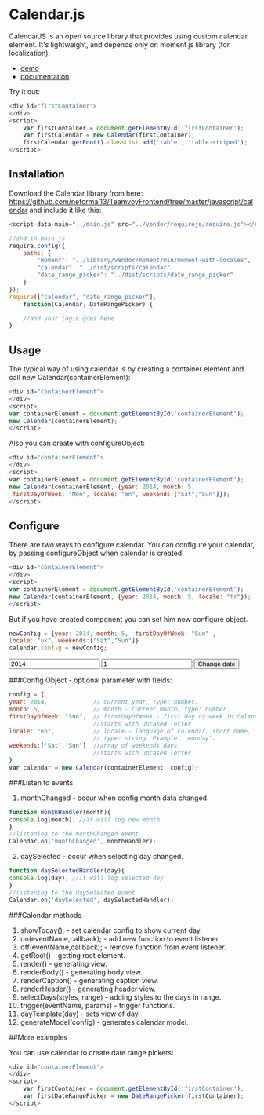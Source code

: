 <link rel="stylesheet" href="../dist/styles/calendar.css"/>

Calendar.js
=============

CalendarJS is an open source library that provides using custom calendar element.
It's lightweight, and depends only on moment js library (for localization).

* [demo](https://TopQualityUA.github.io/TeamvoyCalendar/calendar_demo.html)
* [documentation](https://TopQualityUA.github.io/TeamvoyCalendar/readme.html)

Try it out:

```js
<div id="firstContainer">
</div>
<script>
    var firstContainer = document.getElementById('firstContainer');
    var firstCalendar = new Calendar(firstContainer);
    firstCalendar.getRoot().classList.add('table', 'table-striped');
</script>
```
<div class="container" id="firstContainer">
</div>

Installation
------------

Download the Calendar library from here: https://github.com/neformal13/TeamvoyFrontend/tree/master/javascript/calendar and include it like this:
```js
<script data-main="../main.js" src="../vendor/requirejs/require.js"></script>

//and in main.js
require.config({
    paths: {
        "moment": "../library/vendor/moment/min/moment-with-locales",
        "calendar": "../dist/scripts/calendar",
        "date_range_picker": "../dist/scripts/date_range_picker"
    }
});
require(["calendar", "date_range_picker"],
    function(Calendar, DateRangePicker) {

    //and your logic goes here
}
```

Usage
-----

The typical way of using calendar is by creating a container element and call new Calendar(containerElement):
```js
<div id="containerElement">
</div>
<script>
var containerElement = document.getElementById('containerElement');
new Calendar(containerElement);
</script>
```
<div class="container" id="sixthContainer">
</div>

Also you can create with configureObject:
```js
<div id="containerElement">
</div>
<script>
var containerElement = document.getElementById('containerElement');
new Calendar(containerElement, {year: 2014, month: 5,
 firstDayOfWeek: "Mon", locale: "en", weekends:["Sat","Sun"]});
</script>
```
<div class="container" id="fifthContainer">
</div>

Configure
-----

There are two ways to configure calendar.
You can configure your calendar, by passing configureObject when calendar is created.

```js
<div id="containerElement">
</div>
<script>
var containerElement = document.getElementById('containerElement');
new Calendar(containerElement, {year: 2014, month: 5, locale: "fr"});
</script>
```
<div class="container" id="eightsContainer">
</div>

But if you have created component you can set him new configure object.

```js
newConfig = {year: 2014, month: 5,  firstDayOfWeek: "Sun" ,
locale: "uk", weekends:["Sat","Sun"]}
calendar.config = newConfig;
```
<aside class="col-xs-4 aside-config">
<input class="year" type="number" placeholder="Enter year in digits" value="2014">
<input class="month" type="number" placeholder="Enter month in digits from 1 to 12" value="1">
<button class="btn btn-success">Change date</button>
</aside>
<div class="container" id="secondContainer">

</div>

###Config Object - optional parameter with fields:

```js
config = {
year: 2014,             // current year, type: number.
month: 5,               // month - current month, type: number.
firstDayOfWeek: "Sun",  // firstDayOfWeek - first day of week in calendar,
                        //starts with upcased letter
locale: "en",           // locale - language of calendar, short name,
                        // type: string. Example: 'monday'.
weekends:["Sat","Sun"]  //array of weekends days.
                        //starts with upcased letter
}
var calendar = new Calendar(containerElement, config);
```

###Listen to events
1. monthChanged - occur when config month data changed.
```js
function monthHandler(month){
console.log(month); //it will log new month
}
//listening to the monthChanged event
Calendar.on('monthChanged', monthHandler);
```
2. daySelected - occur when selecting day changed.
```js
function daySelectedHandler(day){
console.log(day); //it will log selected day
}
//listening to the daySelected event
Calendar.on('daySelected', daySelectedHandler);
```

###Calendar methods
1. showToday(); - set calendar config to show current day.
2. on(eventName,callback); - add new function to event listener.
3. off(eventName,callback); - remove function from event listener.
4. getRoot() - getting root element.
5. render() - generating view.
6. renderBody() - generating body view.
7. renderCaption() - generating caption view.
8. renderHeader() - generating header view.
8. selectDays(styles, range) - adding styles to the days in range.
10. trigger(eventName, params) - trigger functions.
11. dayTemplate(day) - sets view of day.
12. generateModel(config) - generates calendar model.

##More examples

You can use calendar to create date range pickers:
```js
<div id="containerElement">
</div>
<script>
    var firstContainer = document.getElementById('firstContainer');
    var firstDateRangePicker = new DateRangePicker(firstContainer);
</script>
```
<div class="container" id="seventhContainer">
</div>

<script data-main="documentation_main.js" src="../library/vendor/requirejs.js"></script>